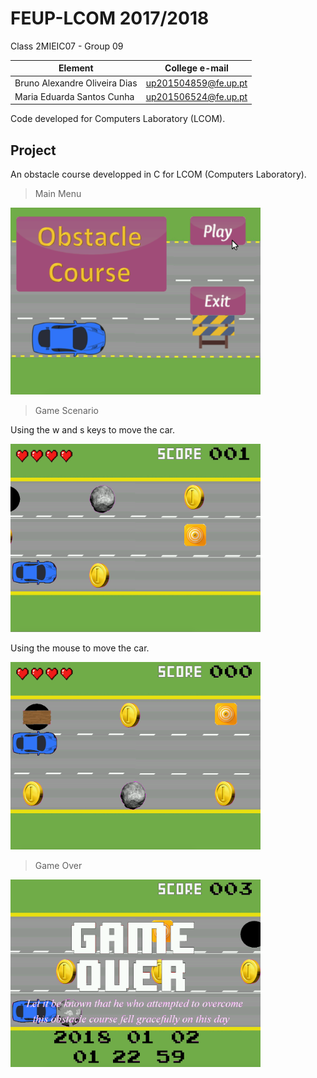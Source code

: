 # FEUP-LCOM 2017/2018

Class 2MIEIC07 - Group 09

Element | College e-mail
--------|----------------
Bruno Alexandre Oliveira Dias  | up201504859@fe.up.pt
Maria Eduarda Santos Cunha | up201506524@fe.up.pt

Code developed for Computers Laboratory (LCOM).

## Project
	
	
An obstacle course developped in C for LCOM (Computers Laboratory).

>Main Menu

<img src="https://github.com/eduardamsc/FEUP-LCOM/blob/master/Project/images/play.png?raw=true" width="400">

>Game Scenario

Using the w and s keys to move the car.

<img src="https://github.com/eduardamsc/FEUP-LCOM/blob/master/Project/images/moveWithKey.png?raw=true" width="400">

Using the mouse to move the car.

<img src="https://github.com/eduardamsc/FEUP-LCOM/blob/master/Project/images/moveWithMouse.png?raw=true" width="400">

>Game Over

<img src="https://github.com/eduardamsc/FEUP-LCOM/blob/master/Project/images/gameOver.png?raw=true" width="400">
